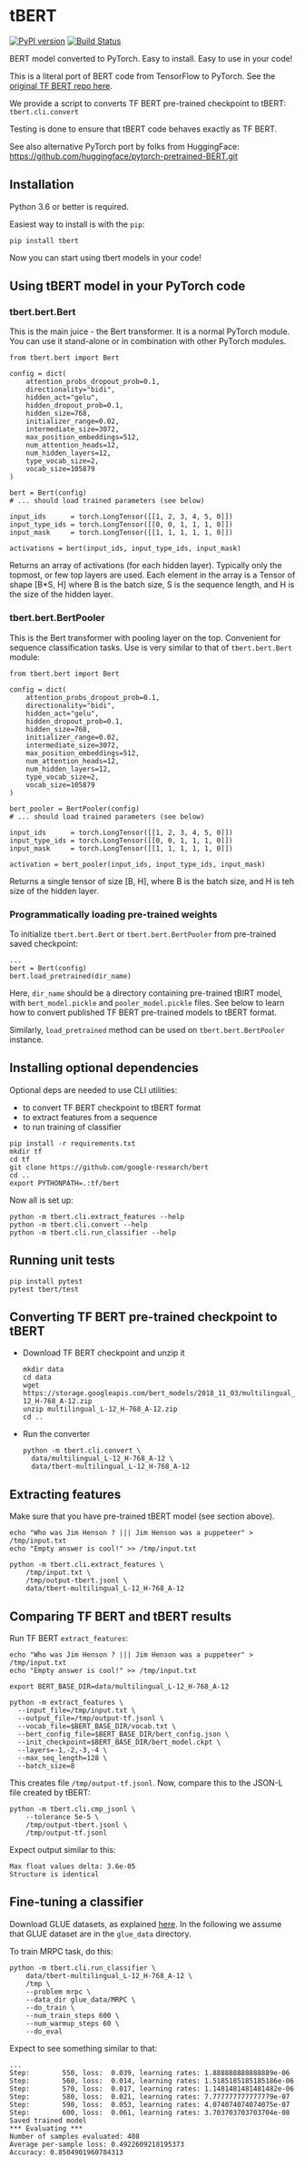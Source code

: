 # tBERT
[![PyPI version](https://badge.fury.io/py/tbert.svg)](https://badge.fury.io/py/tbert)
[![Build Status](https://travis-ci.com/innodatalabs/tbert.svg?branch=master)](https://travis-ci.com/innodatalabs/tbert)

BERT model converted to PyTorch. Easy to install. Easy to use in your code!

This is a literal port of BERT code from TensorFlow to PyTorch.
See the [original TF BERT repo here](https://github.com/google-research/bert).

We provide a script to converts TF BERT pre-trained checkpoint to tBERT: `tbert.cli.convert`

Testing is done to ensure that tBERT code behaves exactly as TF BERT.

See also alternative PyTorch port by folks from HuggingFace: https://github.com/huggingface/pytorch-pretrained-BERT.git

## Installation

Python 3.6 or better is required.

Easiest way to install is with the `pip`:
```
pip install tbert
```
Now you can start using tbert models in your code!

## Using tBERT model in your PyTorch code

### tbert.bert.Bert
This is the main juice - the Bert transformer. It is a normal PyTorch module.
You can use it stand-alone or in combination with other PyTorch modules.

```
from tbert.bert import Bert

config = dict(
    attention_probs_dropout_prob=0.1,
    directionality="bidi",
    hidden_act="gelu",
    hidden_dropout_prob=0.1,
    hidden_size=768,
    initializer_range=0.02,
    intermediate_size=3072,
    max_position_embeddings=512,
    num_attention_heads=12,
    num_hidden_layers=12,
    type_vocab_size=2,
    vocab_size=105879
)

bert = Bert(config)
# ... should load trained parameters (see below)

input_ids      = torch.LongTensor([[1, 2, 3, 4, 5, 0]])
input_type_ids = torch.LongTensor([[0, 0, 1, 1, 1, 0]])
input_mask     = torch.LongTensor([[1, 1, 1, 1, 1, 0]])

activations = bert(input_ids, input_type_ids, input_mask)
```
Returns an array of activations (for each hidden layer).
Typically only the topmost, or few top layers are used.
Each element in the array is a Tensor of shape [B*S, H]
where B is the batch size, S is the sequence length, and H is the
size of the hidden layer.

### tbert.bert.BertPooler
This is the Bert transformer with pooling layer on the top.
Convenient for sequence classification tasks. Use is very similar to
that of `tbert.bert.Bert` module:
```
from tbert.bert import Bert

config = dict(
    attention_probs_dropout_prob=0.1,
    directionality="bidi",
    hidden_act="gelu",
    hidden_dropout_prob=0.1,
    hidden_size=768,
    initializer_range=0.02,
    intermediate_size=3072,
    max_position_embeddings=512,
    num_attention_heads=12,
    num_hidden_layers=12,
    type_vocab_size=2,
    vocab_size=105879
)

bert_pooler = BertPooler(config)
# ... should load trained parameters (see below)

input_ids      = torch.LongTensor([[1, 2, 3, 4, 5, 0]])
input_type_ids = torch.LongTensor([[0, 0, 1, 1, 1, 0]])
input_mask     = torch.LongTensor([[1, 1, 1, 1, 1, 0]])

activation = bert_pooler(input_ids, input_type_ids, input_mask)
```
Returns a single tensor of size [B, H], where
B is the batch size, and H is teh size of the hidden layer.

### Programmatically loading pre-trained weights
To initialize `tbert.bert.Bert` or `tbert.bert.BertPooler` from pre-trained
saved checkpoint:
```
...
bert = Bert(config)
bert.load_pretrained(dir_name)
```
Here, `dir_name` should be a directory containing pre-trained tBIRT model,
with `bert_model.pickle` and `pooler_model.pickle` files. See below to learn how
to convert published TF BERT pre-trained models to tBERT format.

Similarly, `load_pretrained` method can be used on `tbert.bert.BertPooler`
instance.

## Installing optional dependencies
Optional deps are needed to use CLI utilities:
* to convert TF BERT checkpoint to tBERT format
* to extract features from a sequence
* to run training of classifier

```
pip install -r requirements.txt
mkdir tf
cd tf
git clone https://github.com/google-research/bert
cd ..
export PYTHONPATH=.:tf/bert
```

Now all is set up:
```
python -m tbert.cli.extract_features --help
python -m tbert.cli.convert --help
python -m tbert.cli.run_classifier --help
```

## Running unit tests
```
pip install pytest
pytest tbert/test
```

## Converting TF BERT pre-trained checkpoint to tBERT

* Download TF BERT checkpoint and unzip it
  ```
  mkdir data
  cd data
  wget https://storage.googleapis.com/bert_models/2018_11_03/multilingual_L-12_H-768_A-12.zip
  unzip multilingual_L-12_H-768_A-12.zip
  cd ..
  ```
* Run the converter
  ```
  python -m tbert.cli.convert \
    data/multilingual_L-12_H-768_A-12 \
    data/tbert-multilingual_L-12_H-768_A-12
  ```

## Extracting features

Make sure that you have pre-trained tBERT model (see section above).

```
echo "Who was Jim Henson ? ||| Jim Henson was a puppeteer" > /tmp/input.txt
echo "Empty answer is cool!" >> /tmp/input.txt

python -m tbert.cli.extract_features \
    /tmp/input.txt \
    /tmp/output-tbert.jsonl \
    data/tbert-multilingual_L-12_H-768_A-12
```

## Comparing TF BERT and tBERT results

Run TF BERT `extract_features`:
```
echo "Who was Jim Henson ? ||| Jim Henson was a puppeteer" > /tmp/input.txt
echo "Empty answer is cool!" >> /tmp/input.txt

export BERT_BASE_DIR=data/multilingual_L-12_H-768_A-12

python -m extract_features \
  --input_file=/tmp/input.txt \
  --output_file=/tmp/output-tf.jsonl \
  --vocab_file=$BERT_BASE_DIR/vocab.txt \
  --bert_config_file=$BERT_BASE_DIR/bert_config.json \
  --init_checkpoint=$BERT_BASE_DIR/bert_model.ckpt \
  --layers=-1,-2,-3,-4 \
  --max_seq_length=128 \
  --batch_size=8
```

This creates file `/tmp/output-tf.jsonl`. Now, compare this to the JSON-L file created
by tBERT:

```
python -m tbert.cli.cmp_jsonl \
    --tolerance 5e-5 \
    /tmp/output-tbert.jsonl \
    /tmp/output-tf.jsonl
```

Expect output similar to this:
```
Max float values delta: 3.6e-05
Structure is identical
```

## Fine-tuning a classifier

Download GLUE datasets, as explained
[here](https://github.com/google-research/bert#sentence-and-sentence-pair-classification-tasks).
In the following we assume that
GLUE dataset are in the `glue_data` directory.

To train MRPC task, do this:
```
python -m tbert.cli.run_classifier \
    data/tbert-multilingual_L-12_H-768_A-12 \
    /tmp \
    --problem mrpc \
    --data_dir glue_data/MRPC \
    --do_train \
    --num_train_steps 600 \
    --num_warmup_steps 60 \
    --do_eval
```

Expect to see something similar to that:
```
...
Step:        550, loss:  0.039, learning rates: 1.888888888888889e-06
Step:        560, loss:  0.014, learning rates: 1.5185185185185186e-06
Step:        570, loss:  0.017, learning rates: 1.1481481481481482e-06
Step:        580, loss:  0.021, learning rates: 7.777777777777779e-07
Step:        590, loss:  0.053, learning rates: 4.074074074074075e-07
Step:        600, loss:  0.061, learning rates: 3.703703703703704e-08
Saved trained model
*** Evaluating ***
Number of samples evaluated: 408
Average per-sample loss: 0.4922609218195373
Accuracy: 0.8504901960784313
```
